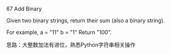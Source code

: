 67 Add Binary

Given two binary strings, return their sum (also a binary string).

For example,
a = "11"
b = "1"
Return "100".

思路：大整数加法有进位，熟悉Python字符串相关操作 